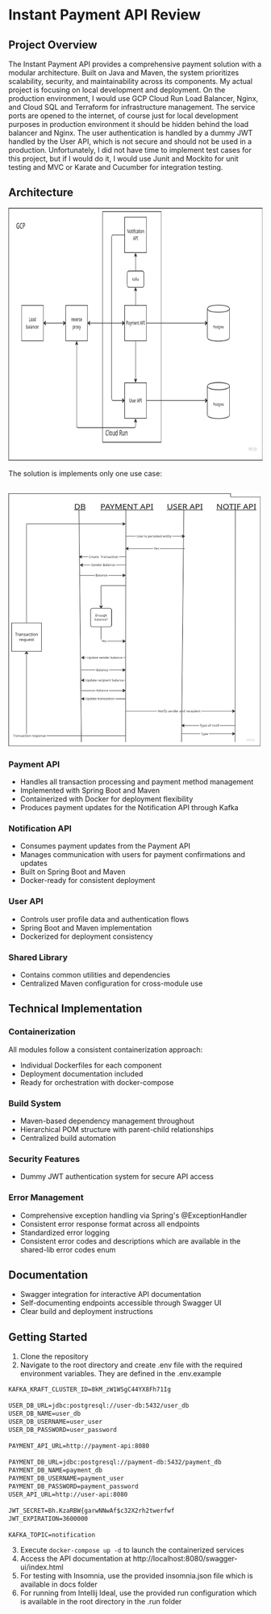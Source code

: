 # Instant Payment API Review

## Project Overview
The Instant Payment API provides a comprehensive payment solution with a modular architecture. Built on Java and Maven, the system prioritizes scalability, security, and maintainability across its components.
My actual project is focusing on local development and deployment. On the production environment, I would use GCP Cloud Run Load Balancer, Nginx, and Cloud SQL and Terraform for infrastructure management.
The service ports are opened to the internet, of course just for local development purposes in production environment it should be hidden behind the load balancer and Nginx.
The user authentication is handled by a dummy JWT handled by the User API, which is not secure and should not be used in a production.
Unfortunately, I did not have time to implement test cases for this project, but if I would do it, I would use Junit and Mockito for unit testing and MVC or Karate and Cucumber for integration testing. 

## Architecture

<img alt="img_1.png" height="500" width="1000" src="docs/img_1.png"/>

The solution is implements only one use case:

<br>
<img alt="img_2.png" height="500" src="docs/img_2.png" width="500"/>

### Payment API
- Handles all transaction processing and payment method management
- Implemented with Spring Boot and Maven
- Containerized with Docker for deployment flexibility
- Produces payment updates for the Notification API through Kafka

### Notification API
- Consumes payment updates from the Payment API
- Manages communication with users for payment confirmations and updates
- Built on Spring Boot and Maven
- Docker-ready for consistent deployment

### User API
- Controls user profile data and authentication flows
- Spring Boot and Maven implementation
- Dockerized for deployment consistency

### Shared Library
- Contains common utilities and dependencies
- Centralized Maven configuration for cross-module use

## Technical Implementation

### Containerization
All modules follow a consistent containerization approach:
- Individual Dockerfiles for each component
- Deployment documentation included
- Ready for orchestration with docker-compose

### Build System
- Maven-based dependency management throughout
- Hierarchical POM structure with parent-child relationships
- Centralized build automation

### Security Features
- Dummy JWT authentication system for secure API access

### Error Management
- Comprehensive exception handling via Spring's @ExceptionHandler
- Consistent error response format across all endpoints
- Standardized error logging
- Consistent error codes and descriptions which are available in the shared-lib error codes enum

## Documentation
- Swagger integration for interactive API documentation
- Self-documenting endpoints accessible through Swagger UI
- Clear build and deployment instructions

## Getting Started
1. Clone the repository
2. Navigate to the root directory and create .env file with the required environment variables. They are defined in the .env.example
```
KAFKA_KRAFT_CLUSTER_ID=8kM_zW1WSgC44YX8Fh71Ig

USER_DB_URL=jdbc:postgresql://user-db:5432/user_db
USER_DB_NAME=user_db
USER_DB_USERNAME=user_user
USER_DB_PASSWORD=user_password

PAYMENT_API_URL=http://payment-api:8080

PAYMENT_DB_URL=jdbc:postgresql://payment-db:5432/payment_db
PAYMENT_DB_NAME=payment_db
PAYMENT_DB_USERNAME=payment_user
PAYMENT_DB_PASSWORD=payment_password
USER_API_URL=http://user-api:8080

JWT_SECRET=Bh.KzaRBW{garwNNwAf$c32X2rh2twerfwf
JWT_EXPIRATION=3600000

KAFKA_TOPIC=notification
```
3. Execute `docker-compose up -d` to launch the containerized services
4. Access the API documentation at http://localhost:8080/swagger-ui/index.html
5. For testing with Insomnia, use the provided insomnia.json file which is available in docs folder
6. For running from Intellij Ideal, use the provided run configuration which is available in the root directory in the .run folder
